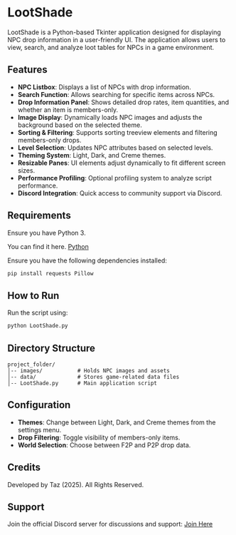 # LootShade

LootShade is a Python-based Tkinter application designed for displaying NPC drop information in a user-friendly UI. The application allows users to view, search, and analyze loot tables for NPCs in a game environment.

## Features
- **NPC Listbox**: Displays a list of NPCs with drop information.
- **Search Function**: Allows searching for specific items across NPCs.
- **Drop Information Panel**: Shows detailed drop rates, item quantities, and whether an item is members-only.
- **Image Display**: Dynamically loads NPC images and adjusts the background based on the selected theme.
- **Sorting & Filtering**: Supports sorting treeview elements and filtering members-only drops.
- **Level Selection**: Updates NPC attributes based on selected levels.
- **Theming System**: Light, Dark, and Creme themes.
- **Resizable Panes**: UI elements adjust dynamically to fit different screen sizes.
- **Performance Profiling**: Optional profiling system to analyze script performance.
- **Discord Integration**: Quick access to community support via Discord.

## Requirements
Ensure you have Python 3.

You can find it here. [Python](https://www.python.org/downloads)

Ensure you have the following dependencies installed:
```sh
pip install requests Pillow
```

## How to Run
Run the script using:
```sh
python LootShade.py
```

## Directory Structure
```
project_folder/
│-- images/           # Holds NPC images and assets
│-- data/             # Stores game-related data files
│-- LootShade.py      # Main application script
```

## Configuration
- **Themes**: Change between Light, Dark, and Creme themes from the settings menu.
- **Drop Filtering**: Toggle visibility of members-only items.
- **World Selection**: Choose between F2P and P2P drop data.

## Credits
Developed by Taz (2025). All Rights Reserved.

## Support
Join the official Discord server for discussions and support: [Join Here](https://discord.gg/wKf3KTaM)

